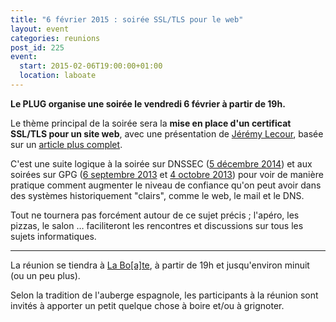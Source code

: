 ```yaml
---
title: "6 février 2015 : soirée SSL/TLS pour le web"
layout: event
categories: reunions
post_id: 225
event:
  start: 2015-02-06T19:00:00+01:00
  location: laboate
---
```


**Le PLUG organise une soirée le vendredi 6 février à partir de 19h.**

Le thème principal de la soirée sera la **mise en place d'un certificat SSL/TLS pour un site web**, avec une présentation de [Jérémy Lecour](https://twitter.com/jlecour), basée sur un [article plus complet](http://jlecour.github.io/ssl-gandi-nginx-debian "Un guide pour configurer un certificat SSL (Gandi) pour Nginx").

C'est une suite logique à la soirée sur DNSSEC ([5 décembre 2014](/reunions/5-decembre-2014/)) et aux soirées sur GPG ([6 septembre 2013](/reunions/6-septembre-2013/) et [4 octobre 2013](/reunions/4-octobre-2013/)) pour voir de manière pratique comment augmenter le niveau de confiance qu'on peut avoir dans des systèmes historiquement "clairs", comme le web, le mail et le DNS.

Tout ne tournera pas forcément autour de ce sujet précis ; l'apéro, les pizzas, le salon … faciliteront les rencontres et discussions sur tous les sujets informatiques.

----

La réunion se tiendra à [La Bo\[a\]te](http://laboate.com/), à partir de 19h et jusqu'environ minuit (ou un peu plus).

Selon la tradition de l'auberge espagnole, les participants à la réunion sont invités à apporter un petit quelque chose à boire et/ou à grignoter.